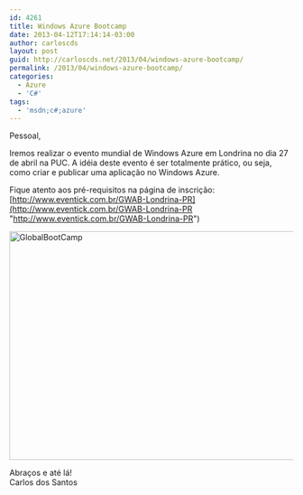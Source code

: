```yaml
---
id: 4261
title: Windows Azure Bootcamp
date: 2013-04-12T17:14:14-03:00
author: carloscds
layout: post
guid: http://carloscds.net/2013/04/windows-azure-bootcamp/
permalink: /2013/04/windows-azure-bootcamp/
categories:
  - Azure
  - 'C#'
tags:
  - 'msdn;c#;azure'
---
```

Pessoal,

Iremos realizar o evento mundial de Windows Azure em Londrina no dia 27 de abril na PUC. A idéia deste evento é ser totalmente prático, ou seja, como criar e publicar uma aplicação no Windows Azure.

Fique atento aos pré-requisitos na página de inscrição: [http://www.eventick.com.br/GWAB-Londrina-PR](http://www.eventick.com.br/GWAB-Londrina-PR "http://www.eventick.com.br/GWAB-Londrina-PR")

[<img title="GlobalBootCamp" style="border-top: 0px; border-right: 0px; border-bottom: 0px; border-left: 0px; display: inline" border="0" alt="GlobalBootCamp" src="http://carloscds.azurewebsites.net wp-content/uploads/2013/04/GlobalBootCamp2.png" width="692" height="405" />](http://www.eventick.com.br/GWAB-Londrina-PR) 

Abraços e até lá!  
Carlos dos Santos